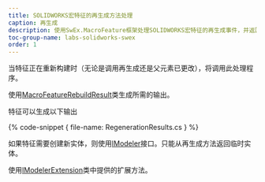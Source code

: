 ```yaml
---
title: SOLIDWORKS宏特征的再生成方法处理
caption: 再生成
description: 使用SwEx.MacroFeature框架处理SOLIDWORKS宏特征的再生成事件，并返回实体或错误以驱动行为
toc-group-name: labs-solidworks-swex
order: 1
---
```

当特征正在重新构建时（无论是调用再生成还是父元素已更改），将调用此处理程序。

使用[MacroFeatureRebuildResult](https://docs.codestack.net/swex/macro-feature/html/T_CodeStack_SwEx_MacroFeature_Base_MacroFeatureRebuildResult.htm)类生成所需的输出。

特征可以生成以下输出

{% code-snippet { file-name: RegenerationResults.cs } %}

如果特征需要创建新实体，则使用[IModeler](https://help.solidworks.com/2017/english/api/sldworksapi/solidworks.interop.sldworks~solidworks.interop.sldworks.imodeler.html)接口。只能从再生成方法返回临时实体。

使用[IModelerExtension](https://docs.codestack.net/swex/macro-feature/html/T_SolidWorks_Interop_sldworks_ModelerEx.htm)类中提供的扩展方法。